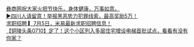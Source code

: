   
[彝商网祝大家火把节快乐，身体健康，万事如意。](http://www.dianyue.me/archives/285/chjrmxc9likgekpz/)  
[▶四川人请留意！举报黑恶势力犯罪线索，最高奖励5万！](http://www.dianyue.me/archives/668/f6hwl87izpe8rqsq/)  
[求职招聘 ▎7月5日，米易最新求职招聘信息！](http://www.dianyue.me/archives/371/wrzej518us7vu00l/)  
[【铜陵头条0710】定了！这个小区列入多层住宅增设电梯首批试点，看看有没有你家？](http://www.dianyue.me/archives/486/wjuzhdhtmijliqi0/)